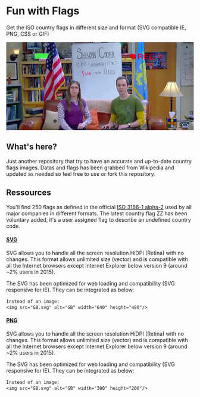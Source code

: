 # Fun with Flags
Get the ISO country flags in different size and format (SVG compatible IE, PNG, CSS or GIF)

![Fun with Flags](https://raw.githubusercontent.com/cquilboss/fun-with-flags/master/fwf.png)

## What's here?

Just another repository that try to have an accurate and up-to-date country flags images.
Datas and flags has been grabbed from Wikipedia and updated as needed so feel free to use or fork this repository.

## Ressources 

You'll find 250 flags as defined in the official [ISO 3166-1 alpha-2](https://en.wikipedia.org/wiki/ISO_3166-1_alpha-2 "ISO 3166-1 alpha-2") 
 used by all major companies in different formats. The latest country flag ZZ has been voluntary added, it's a user assigned flag to describe an undefined country code.

#### [SVG](https://github.com/cquilboss/fun-with-flags/blob/master/svg.zip?raw=true) 

SVG allows you to handle all the screen resolution HiDPI (Retina) with no changes. 
This format allows unlimited size (vector) and is compatible with all the Internet browsers 
except Internet Explorer below version 9 (around ~2% users in 2015).

The SVG has been optimized for web loading and compatibility (SVG responsive for IE).
They can be integrated as below:

	Instead of an image:
    <img src="GB.svg" alt="GB" width="640" height="480"/>
    
#### [PNG](https://github.com/cquilboss/fun-with-flags/blob/master/png.zip?raw=true) 

SVG allows you to handle all the screen resolution HiDPI (Retina) with no changes. 
This format allows unlimited size (vector) and is compatible with all the Internet browsers 
except Internet Explorer below version 9 (around ~2% users in 2015).

The SVG has been optimized for web loading and compatibility (SVG responsive for IE).
They can be integrated as below:

	Instead of an image:
    <img src="GB.svg" alt="GB" width="300" height="200"/>
    




